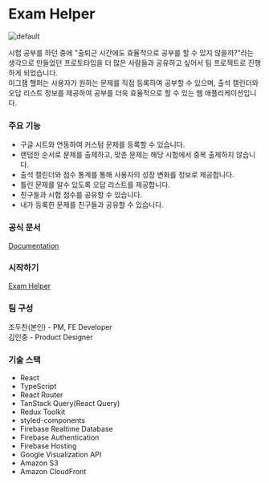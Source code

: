 # Exam Helper

![default](https://github.com/jo-duchan/exam-helper/assets/79234094/a58a2580-5ea5-4b66-96ac-141241edc14a)

시험 공부를 하던 중에 "출퇴근 시간에도 효율적으로 공부를 할 수 있지 않을까?"라는 생각으로 만들었던 프로토타입을 더 많은 사람들과 공유하고 싶어서 팀 프로젝트로 진행하게 되었습니다.  
이그잼 헬퍼는 사용자가 원하는 문제를 직접 등록하여 공부할 수 있으며, 출석 캘린더와 오답 리스트 정보를 제공하여 공부를 더욱 효율적으로 할 수 있는 웹 애플리케이션입니다.

### 주요 기능

- 구글 시트와 연동하여 커스텀 문제를 등록할 수 있습니다.
- 랜덤한 순서로 문제를 출제하고, 맞춘 문제는 해당 시험에서 중복 출제하지 않습니다.
- 출석 캘린더와 점수 통계를 통해 사용자의 성장 변화를 정보로 제공합니다.
- 틀린 문제를 알수 있도록 오답 리스트를 제공합니다.
- 친구들과 시험 점수를 공유할 수 있습니다.
- 내가 등록한 문제를 친구들과 공유할 수 있습니다.

### 공식 문서

[Documentation](https://exam-helper.notion.site/Exam-Helper-10-d437612b838042a89e0bea1a7c22e066?pvs=4)

### 시작하기

[Exam Helper](https://exam-helper-dc8a2.web.app/)

### 팀 구성

조두찬(본인) - PM, FE Developer  
김인중 - Product Designer

### 기술 스택

- React
- TypeScript
- React Router
- TanStack Query(React Query)
- Redux Toolkit
- styled-components
- Firebase Realtime Database
- Firebase Authentication
- Firebase Hosting
- Google Visualization API
- Amazon S3
- Amazon CloudFront

